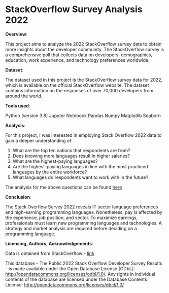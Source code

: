 # StackOverflow Survey Analysis 2022

**Overview**:

This project aims to analyze the 2022 StackOverflow survey data to obtain more insights about the developer community. The StackOverflow survey is a comprehensive poll that collects data on developers' demographics, education, work experience, and technology preferences worldwide.


**Dataset**:

The dataset used in this project is the StackOverflow survey data for 2022, which is available on the official StackOverflow website. The dataset contains information on the responses of over 70,000 developers from around the world.

**Tools used**:

Python (version 3.8)
Jupyter Notebook
Pandas
Numpy
Matplotlib
Seaborn

**Analysis**:

For this project, I was interested in employing Stack Overflow 2022 data to gain a deeper understanding of:

1. What are the top ten nations that respondents are from?
2. Does knowing more languages result in higher salaries?
3. What are the highest-paying languages?
4. Are the highest-paying languages in line with the most practiced languages by the entire workforce?
5. What languages do respondents want to work with in the future?


The analysis for the above questions can be found [here](https://medium.com/@saipriyakasturi121/the-impact-of-programming-language-competence-on-salary-94f737dec22b)

**Conclusion**:

The Stack Overflow Survey 2022 reveals IT sector language preferences and high-earning programming languages. Nonetheless, pay is affected by the experience, job position, and sector. To maximize earnings, professionals must learn new programming languages and technologies. A strategy and market analysis are required before deciding on a programming language.

**Licensing, Authors, Acknowledgements**:

Data is obtained from StackOverflow - [link](https://insights.stackoverflow.com/survey)

This database - The Public 2022 Stack Overflow Developer Survey Results - is made available under the Open Database License (ODbL): http://opendatacommons.org/licenses/odbl/1.0/. Any rights in individual contents of the database are licensed under the Database Contents License: http://opendatacommons.org/licenses/dbcl/1.0/
